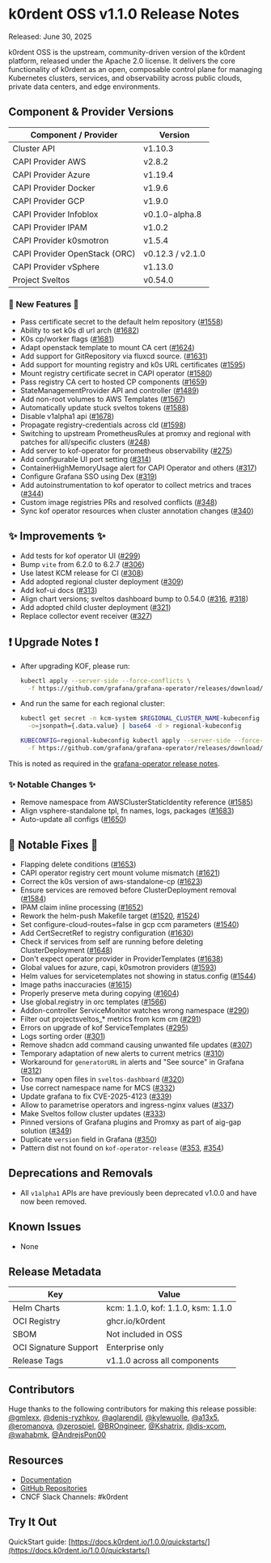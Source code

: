 
# k0rdent OSS v1.1.0 Release Notes

Released: June 30, 2025

k0rdent OSS is the upstream, community-driven version of the k0rdent platform, released under the Apache 2.0 license. It delivers the core functionality of k0rdent as an open, composable control plane for managing Kubernetes clusters, services, and observability across public clouds, private data centers, and edge environments.

## Component & Provider Versions

| Component / Provider          | Version          |
|-------------------------------|------------------|
| Cluster API                   | v1.10.3          |
| CAPI Provider AWS             | v2.8.2           |
| CAPI Provider Azure           | v1.19.4          |
| CAPI Provider Docker          | v1.9.6           |
| CAPI Provider GCP             | v1.9.0           |
| CAPI Provider Infoblox        | v0.1.0-alpha.8   |
| CAPI Provider IPAM            | v1.0.2           |
| CAPI Provider k0smotron       | v1.5.4           |
| CAPI Provider OpenStack (ORC) | v0.12.3 / v2.1.0 |
| CAPI Provider vSphere         | v1.13.0          |
| Project Sveltos               | v0.54.0          |

### 🚀 New Features 🚀

* Pass certificate secret to the default helm repository ([#1558](https://github.com/k0rdent/kcm/pull/1558))
* Ability to set k0s dl url arch ([#1682](https://github.com/k0rdent/kcm/pull/1682))
* K0s cp/worker flags ([#1681](https://github.com/k0rdent/kcm/pull/1681))
* Adapt openstack template to mount CA cert ([#1624](https://github.com/k0rdent/kcm/pull/1624))
* Add support for GitRepository via fluxcd source. ([#1631](https://github.com/k0rdent/kcm/pull/1631))
* Add support for mounting registry and k0s URL certificates ([#1595](https://github.com/k0rdent/kcm/pull/1595))
* Mount registry certificate secret in CAPI operator ([#1580](https://github.com/k0rdent/kcm/pull/1580))
* Pass registry CA cert to hosted CP components ([#1659](https://github.com/k0rdent/kcm/pull/1659))
* StateManagementProvider API and controller ([#1489](https://github.com/k0rdent/kcm/pull/1489))
* Add non-root volumes to AWS Templates ([#1567](https://github.com/k0rdent/kcm/pull/1567))
* Automatically update stuck sveltos tokens ([#1588](https://github.com/k0rdent/kcm/pull/1588))
* Disable v1alpha1 api ([#1678](https://github.com/k0rdent/kcm/pull/1678))
* Propagate registry-credentials across cld ([#1598](https://github.com/k0rdent/kcm/pull/1598))
* Switching to upstream PrometheusRules at promxy and regional with patches for all/specific clusters ([#248](https://github.com/k0rdent/kof/pull/248))
* Add server to kof-operator for prometheus observability ([#275](https://github.com/k0rdent/kof/pull/275))
* Add configurable UI port setting ([#314](https://github.com/k0rdent/kof/pull/314))
* ContainerHighMemoryUsage alert for CAPI Operator and others ([#317](https://github.com/k0rdent/kof/pull/317))
* Configure Grafana SSO using Dex ([#319](https://github.com/k0rdent/kof/pull/319))
* Add autoinstrumentation to kof operator to collect metrics and traces ([#344](https://github.com/k0rdent/kof/pull/344))
* Custom image registries PRs and resolved conflicts ([#348](https://github.com/k0rdent/kof/pull/348))
* Sync kof operator resources when cluster annotation changes ([#340](https://github.com/k0rdent/kof/pull/340))

## ✨ Improvements ✨

* Add tests for kof operator UI ([#299](https://github.com/k0rdent/kof/pull/299))
* Bump `vite` from 6.2.0 to 6.2.7 ([#306](https://github.com/k0rdent/kof/pull/306))
* Use latest KCM release for CI ([#308](https://github.com/k0rdent/kof/pull/308))
* Add adopted regional cluster deployment ([#309](https://github.com/k0rdent/kof/pull/309))
* Add kof-ui docs ([#313](https://github.com/k0rdent/kof/pull/313))
* Align chart versions; sveltos dashboard bump to 0.54.0 ([#316](https://github.com/k0rdent/kof/pull/316), [#318](https://github.com/k0rdent/kof/pull/318))
* Add adopted child cluster deployment ([#321](https://github.com/k0rdent/kof/pull/321))
* Replace collector event receiver ([#327](https://github.com/k0rdent/kof/pull/327))

## ❗ Upgrade Notes ❗

* After upgrading KOF, please run:

  ```bash
  kubectl apply --server-side --force-conflicts \
    -f https://github.com/grafana/grafana-operator/releases/download/v5.18.0/crds.yaml
  ```

* And run the same for each regional cluster:

  ```bash
  kubectl get secret -n kcm-system $REGIONAL_CLUSTER_NAME-kubeconfig \
    -o=jsonpath={.data.value} | base64 -d > regional-kubeconfig

  KUBECONFIG=regional-kubeconfig kubectl apply --server-side --force-conflicts \
    -f https://github.com/grafana/grafana-operator/releases/download/v5.18.0/crds.yaml
  ```

This is noted as required in the [grafana-operator release notes](https://github.com/grafana/grafana-operator/releases/tag/v5.18.0).

### ✨ Notable Changes ✨

* Remove namespace from AWSClusterStaticIdentity reference ([#1585](https://github.com/k0rdent/kcm/pull/1585))
* Align vsphere-standalone tpl, fn names, logs, packages ([#1683](https://github.com/k0rdent/kcm/pull/1683))
* Auto-update all configs ([#1650](https://github.com/k0rdent/kcm/pull/1650))

## 🐛 Notable Fixes 🐛

* Flapping delete conditions ([#1653](https://github.com/k0rdent/kcm/pull/1653))
* CAPI operator registry cert mount volume mismatch ([#1621](https://github.com/k0rdent/kcm/pull/1621))
* Correct the k0s version of aws-standalone-cp ([#1623](https://github.com/k0rdent/kcm/pull/1623))
* Ensure services are removed before ClusterDeployment removal ([#1584](https://github.com/k0rdent/kcm/pull/1584))
* IPAM claim inline processing ([#1652](https://github.com/k0rdent/kcm/pull/1652))
* Rework the helm-push Makefile target ([#1520](https://github.com/k0rdent/kcm/pull/1520), [#1524](https://github.com/k0rdent/kcm/pull/1524))
* Set configure-cloud-routes=false in gcp ccm parameters ([#1540](https://github.com/k0rdent/kcm/pull/1540))
* Add CertSecretRef to registry configuration ([#1630](https://github.com/k0rdent/kcm/pull/1630))
* Check if services from self are running before deleting ClusterDeployment ([#1648](https://github.com/k0rdent/kcm/pull/1648))
* Don't expect operator provider in ProviderTemplates ([#1638](https://github.com/k0rdent/kcm/pull/1638))
* Global values for azure, capi, k0smotron providers ([#1593](https://github.com/k0rdent/kcm/pull/1593))
* Helm values for servicetemplates not showing in status.config ([#1544](https://github.com/k0rdent/kcm/pull/1544))
* Image paths inaccuracies ([#1615](https://github.com/k0rdent/kcm/pull/1615))
* Properly preserve meta during copying ([#1604](https://github.com/k0rdent/kcm/pull/1604))
* Use global.registry in orc templates ([#1566](https://github.com/k0rdent/kcm/pull/1566))
* Addon-controller ServiceMonitor watches wrong namespace ([#290](https://github.com/k0rdent/kof/pull/290))
* Filter out projectsveltos\_\* metrics from kcm cm ([#291](https://github.com/k0rdent/kof/pull/291))
* Errors on upgrade of kof ServiceTemplates ([#295](https://github.com/k0rdent/kof/pull/295))
* Logs sorting order ([#301](https://github.com/k0rdent/kof/pull/301))
* Remove shadcn add command causing unwanted file updates ([#307](https://github.com/k0rdent/kof/pull/307))
* Temporary adaptation of new alerts to current metrics ([#310](https://github.com/k0rdent/kof/pull/310))
* Workaround for `generatorURL` in alerts and "See source" in Grafana ([#312](https://github.com/k0rdent/kof/pull/312))
* Too many open files in `sveltos-dashboard` ([#320](https://github.com/k0rdent/kof/pull/320))
* Use correct namespace name for MCS ([#332](https://github.com/k0rdent/kof/pull/332))
* Update grafana to fix CVE-2025-4123 ([#339](https://github.com/k0rdent/kof/pull/339))
* Allow to parametrise operators and ingress-nginx values ([#337](https://github.com/k0rdent/kof/pull/337))
* Make Sveltos follow cluster updates ([#333](https://github.com/k0rdent/kof/pull/333))
* Pinned versions of Grafana plugins and Promxy as part of aig-gap solution ([#349](https://github.com/k0rdent/kof/pull/349))
* Duplicate `version` field in Grafana ([#350](https://github.com/k0rdent/kof/pull/350))
* Pattern dist not found on `kof-operator-release` ([#353](https://github.com/k0rdent/kof/pull/353), [#354](https://github.com/k0rdent/kof/pull/354))

## Deprecations and Removals

- All `v1alpha1` APIs are have previously been deprecated v1.0.0 and have now been removed.

## Known Issues

- None
    
## Release Metadata

| Key                   | Value                              |
| --------------------- | ---------------------------------- |
| Helm Charts           | kcm: 1.1.0, kof: 1.1.0, ksm: 1.1.0 |
| OCI Registry          | ghcr.io/k0rdent                    |
| SBOM                  | Not included in OSS                |
| OCI Signature Support | Enterprise only                    |
| Release Tags          | v1.1.0 across all components       |

## Contributors

Huge thanks to the following contributors for making this release possible:  
[@gmlexx](https://github.com/gmlexx), [@denis-ryzhkov](https://github.com/denis-ryzhkov), [@aglarendil](https://github.com/aglarendil), [@kylewuolle](https://github.com/kylewuolle), [@a13x5](https://github.com/a13x5), [@eromanova](https://github.com/eromanova), [@zerospiel](https://github.com/zerospiel), [@BROngineer](https://github.com/BROngineer), [@Kshatrix](https://github.com/Kshatrix), [@dis-xcom](https://github.com/dis-xcom), [@wahabmk](https://github.com/wahabmk), [@AndrejsPon00](https://github.com/AndrejsPon00)

## Resources

-   [Documentation](https://k0rdent.github.io/docs)
-   [GitHub Repositories](https://github.com/k0rdent)
-   CNCF Slack Channels: #k0rdent

## Try It Out

QuickStart guide: [https://docs.k0rdent.io/1.0.0/quickstarts/](https://docs.k0rdent.io/1.0.0/quickstarts/)